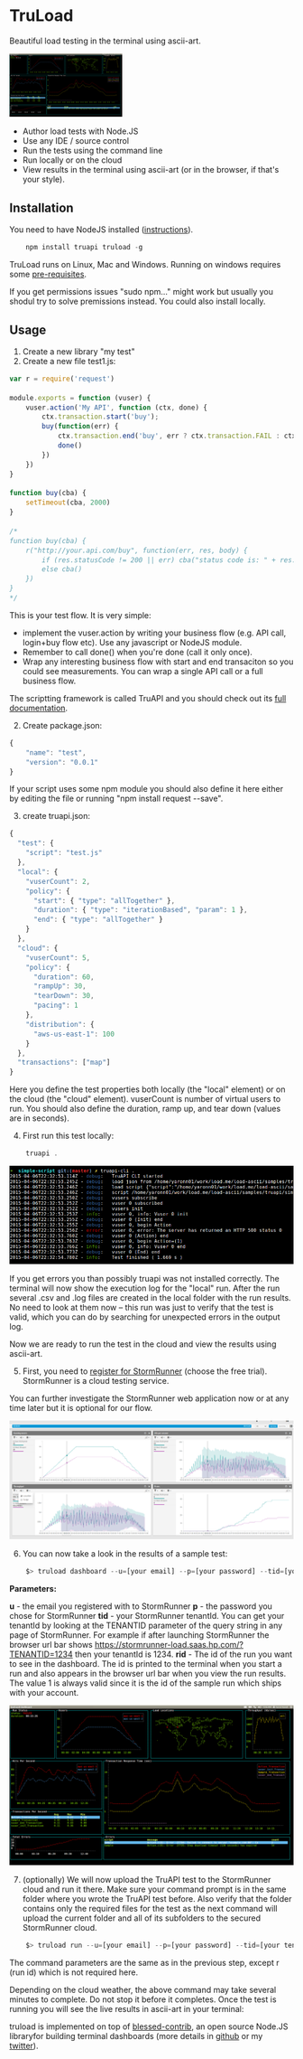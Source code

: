 # TruLoad

Beautiful load testing in the terminal using ascii-art.

<img src="./media/dashboard.png" width=200 alt="term" />

* Author load tests with Node.JS
* Use any IDE / source control
* Run the tests using the command line
* Run locally or on the cloud
* View results in the terminal using ascii-art (or in the browser, if that's your style).

## Installation

You need to have NodeJS installed ([instructions](https://nodejs.org/download/)).

`````javascript
    npm install truapi truload -g
`````

TruLoad runs on Linux, Mac and Windows. Running on windows requires some [pre-requisites](http://webservices20.blogspot.co.il/2015/04/running-terminal-dashboards-on-windows.html).

If you get permissions issues "sudo npm..." might work but usually you shodul try to solve premissions instead. You could also install locally.

## Usage

1. Create a new library "my test"
2. Create a new file test1.js:

`````javascript
var r = require('request')

module.exports = function (vuser) {
    vuser.action('My API', function (ctx, done) {
        ctx.transaction.start('buy');
        buy(function(err) {
            ctx.transaction.end('buy', err ? ctx.transaction.FAIL : ctx.transaction.PASS); 
            done()    
        })
    })
}

function buy(cba) {
    setTimeout(cba, 2000)
}

/*
function buy(cba) {
    r("http://your.api.com/buy", function(err, res, body) {
        if (res.statusCode != 200 || err) cba("status code is: " + res.statusCode);
        else cba()
    })
}
*/
`````

This is your test flow. It is very simple:

* implement the vuser.action by writing your business flow (e.g. API call, login+buy flow etc). Use any javascript or NodeJS module.
* Remember to call done() when you're done (call it only once).
* Wrap any interesting business flow with start and end transaciton so you could see measurements. You can wrap a single API call or a full business flow.

The scriptting framework is called TruAPI and you should check out its [full documentation](https://stormrunner-load.saas.hp.com/doc/PTaaS/PTaaS.htm#cshid=1010).

2. Create package.json:

`````javascript
{
    "name": "test",
    "version": "0.0.1"  
}
`````

If your script uses some npm module you should also define it here either by editing the file or running "npm install request --save".

3. create truapi.json:

`````javascript
{
  "test": {
    "script": "test.js"
  },
  "local": {
    "vuserCount": 2,
    "policy": {
      "start": { "type": "allTogether" },
      "duration": { "type": "iterationBased", "param": 1 },
      "end": { "type": "allTogether" }
    }
  },
  "cloud": {
    "vuserCount": 5,
    "policy": {
      "duration": 60,
      "rampUp": 30,
      "tearDown": 30,
      "pacing": 1
    },
    "distribution": {
      "aws-us-east-1": 100      
    }
  },
  "transactions": ["map"]
}
`````

Here you define the test properties both locally (the "local" element) or on the cloud (the "cloud" element).
vuserCount is number of virtual users to run.
You should also define the duration, ramp up, and tear down (values are in seconds).

4. First run this test locally:

`````javascript
    truapi .
`````

<img src="./media/truapi.png" alt="term" />

If you get errors you than possibly truapi was not installed correctly.
The terminal will now show the execution log for the "local" run. After the run several .csv and .log files are created in the local folder with the run results. No need to look at them now – this run was just to verify that the test is valid, which you can do by searching for unexpected errors in the output log.

Now we are ready to run the test in the cloud and view the results using ascii-art.

5. First, you need to [register for StormRunner](https://saas.hp.com/software/stormrunner-load) (choose the free trial). StormRunner is a cloud testing service. 

You can further investigate the StormRunner web application now or at any time later but it is optional for our flow.

<img src="./media/srl.png" alt="term" />

6. You can now take a look in the results of a sample test:

`````javascript
    $> truload dashboard --u=[your email] --p=[your password] --tid=[your tenant id] --rid=1
`````

**Parameters:**

**u** - the email you registered with to StormRunner
**p** - the password you chose for StormRunner
**tid** - your StormRunner tenantId. You can get your tenantId by looking at the TENANTID parameter of the query string in any page of StormRunner. For example if after launching StormRunner the browser url bar shows https://stormrunner-load.saas.hp.com/?TENANTID=1234 then your tenantId is 1234.
**rid** - The id of the run you want to see in the dashboard. 
The id is printed to the terminal when you start a run and also appears in the browser url bar when you view the run results. The value 1 is always valid since it is the id of the sample run which ships with your account.

<img src="./media/dashboard.png" alt="term" />

7. (optionally) We will now upload the TruAPI test to the StormRunner cloud and run it there. Make sure your command prompt is in the same folder where you wrote the TruAPI test before. Also verify that the folder contains only the required files for the test as the next command will upload the current folder and all of its subfolders to the secured StormRunner cloud.

`````javascript
    $> truload run --u=[your email] --p=[your password] --tid=[your tenant id]
`````

The command parameters are the same as in the previous step, except r (run id) which is not required here.

Depending on the cloud weather, the above command may take several minutes to complete. Do not stop it before it completes. Once the test is running you will see the live results in ascii-art in your terminal:

truload is implemented on top of [blessed-contrib](https://github.com/yaronn/blessed-contrib), an open source Node.JS libraryfor building terminal dashboards (more details in [github](https://github.com/yaronn/blessed-contrib) or my [twitter](http://twitter.com/YaronNaveh)).
